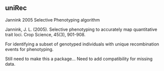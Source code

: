 ## uniRec
Jannink 2005 Selective Phenotyping algorithm

Jannink, J. L. (2005). Selective phenotyping to accurately map quantitative trait loci. Crop Science, 45(3), 901-908.

For identifying a subset of genotyped individuals with unique recombination events for phenotyping.

Still need to make this a package...
Need to add compatibility for missing data.  
